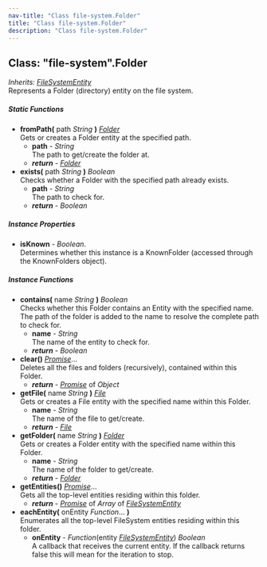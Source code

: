 ```yaml
---
nav-title: "Class file-system.Folder"
title: "Class file-system.Folder"
description: "Class file-system.Folder"
---
```

## Class: "file-system".Folder  
_Inherits:_ [_FileSystemEntity_](../file-system/FileSystemEntity.md)  
Represents a Folder (directory) entity on the file system.

##### Static Functions
 - **fromPath(** path _String_ **)** [_Folder_](../file-system/Folder.md)  
     Gets or creates a Folder entity at the specified path.
   - **path** - _String_  
     The path to get/create the folder at.
   - _**return**_ - [_Folder_](../file-system/Folder.md)
 - **exists(** path _String_ **)** _Boolean_  
     Checks whether a Folder with the specified path already exists.
   - **path** - _String_  
     The path to check for.
   - _**return**_ - _Boolean_

##### Instance Properties
 - **isKnown** - _Boolean_.    
  Determines whether this instance is a KnownFolder (accessed through the KnownFolders object).

##### Instance Functions
 - **contains(** name _String_ **)** _Boolean_  
     Checks whether this Folder contains an Entity with the specified name.
The path of the folder is added to the name to resolve the complete path to check for.
   - **name** - _String_  
     The name of the entity to check for.
   - _**return**_ - _Boolean_
 - **clear()** [_Promise_](../promises/Promise.md)...  
     Deletes all the files and folders (recursively), contained within this Folder.
   - _**return**_ - [_Promise_](../promises/Promise.md) of _Object_
 - **getFile(** name _String_ **)** [_File_](../file-system/File.md)  
     Gets or creates a File entity with the specified name within this Folder.
   - **name** - _String_  
     The name of the file to get/create.
   - _**return**_ - [_File_](../file-system/File.md)
 - **getFolder(** name _String_ **)** [_Folder_](../file-system/Folder.md)  
     Gets or creates a Folder entity with the specified name within this Folder.
   - **name** - _String_  
     The name of the folder to get/create.
   - _**return**_ - [_Folder_](../file-system/Folder.md)
 - **getEntities()** [_Promise_](../promises/Promise.md)...  
     Gets all the top-level entities residing within this folder.
   - _**return**_ - [_Promise_](../promises/Promise.md) of _Array_ of [_FileSystemEntity_](../file-system/FileSystemEntity.md)
 - **eachEntity(** onEntity _Function_... **)**  
     Enumerates all the top-level FileSystem entities residing within this folder.
   - **onEntity** - _Function_(entity [_FileSystemEntity_](../file-system/FileSystemEntity.md)) _Boolean_  
     A callback that receives the current entity. If the callback returns false this will mean for the iteration to stop.